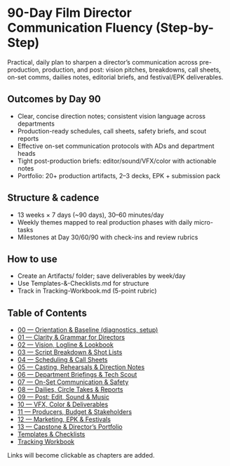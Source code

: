 # 90-Day Film Director Communication Fluency (Step-by-Step)

Practical, daily plan to sharpen a director’s communication across pre-production, production, and post: vision pitches, breakdowns, call sheets, on-set comms, dailies notes, editorial briefs, and festival/EPK deliverables.

## Outcomes by Day 90
- Clear, concise direction notes; consistent vision language across departments
- Production-ready schedules, call sheets, safety briefs, and scout reports
- Effective on-set communication protocols with ADs and department heads
- Tight post-production briefs: editor/sound/VFX/color with actionable notes
- Portfolio: 20+ production artifacts, 2–3 decks, EPK + submission pack

## Structure & cadence
- 13 weeks × 7 days (~90 days), 30–60 minutes/day
- Weekly themes mapped to real production phases with daily micro-tasks
- Milestones at Day 30/60/90 with check-ins and review rubrics

## How to use
- Create an Artifacts/ folder; save deliverables by week/day
- Use Templates-&-Checklists.md for structure
- Track in Tracking-Workbook.md (5-point rubric)

## Table of Contents
- [00 — Orientation & Baseline (diagnostics, setup)](./00-Orientation-Assessment.md)
- [01 — Clarity & Grammar for Directors](./01-Clarity-&-Grammar-for-Directors.md)
- [02 — Vision, Logline & Lookbook](./02-Vision-Logline-&-Lookbook.md)
- [03 — Script Breakdown & Shot Lists](./03-Script-Breakdown-&-Shot-Lists.md)
- [04 — Scheduling & Call Sheets](./04-Scheduling-&-Call-Sheets.md)
- [05 — Casting, Rehearsals & Direction Notes](./05-Casting-Rehearsals-&-Direction-Notes.md)
 - [06 — Department Briefings & Tech Scout](./06-Department-Briefings-&-Tech-Scout.md)
 - [07 — On-Set Communication & Safety](./07-On-Set-Communication-&-Safety.md)
 - [08 — Dailies, Circle Takes & Reports](./08-Dailies-Circle-Takes-&-Reports.md)
 - [09 — Post: Edit, Sound & Music](./09-Post-Edit-Sound-&-Music.md)
 - [10 — VFX, Color & Deliverables](./10-VFX-Color-&-Deliverables.md)
 - [11 — Producers, Budget & Stakeholders](./11-Producers-Budget-&-Stakeholders.md)
 - [12 — Marketing, EPK & Festivals](./12-Marketing-EPK-&-Festivals.md)
 - [13 — Capstone & Director’s Portfolio](./13-Capstone-&-Directors-Portfolio.md)
- [Templates & Checklists](./Templates-&-Checklists.md)
- [Tracking Workbook](./Tracking-Workbook.md)

Links will become clickable as chapters are added.
